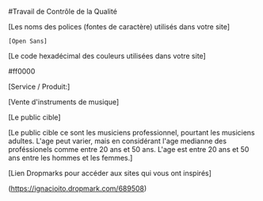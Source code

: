 #Travail de Contrôle de la Qualité

[Les noms des polices (fontes de caractère) utilisés dans votre site]

	[Open Sans]

[Le code hexadécimal des couleurs utilisées dans votre site]

#ff0000


[Service / Produit:]

[Vente d'instruments de musique]

[Le public cible]

[Le public cible ce sont les musiciens professionnel, pourtant les musiciens adultes. L'age peut varier, mais en considérant l'age medianne des proféssionels comme entre 20 ans et 50 ans. L'age est entre 20 ans et 50 ans entre les hommes et les femmes.]

[Lien Dropmarks pour accéder aux sites qui vous ont inspirés]
	
(https://ignacioito.dropmark.com/689508)